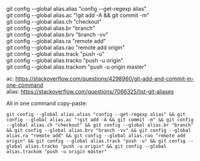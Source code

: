 git config --global alias.alias "config --get-regexp alias"<br>
git config --global alias.ac "!git add -A && git commit -m"<br>
git config --global alias.ch "checkout"<br>
git config --global alias.br "branch"<br>
git config --global alias.brv "branch -vv"<br>
git config --global alias.ra "remote add" <br>
git config --global alias.rao "remote add origin" <br>
git config --global alias.track "push -u"<br>
git config --global alias.tracko "push -u origin"<br>
git config --global alias.trackom "push -u origin master"<br>

ac: https://stackoverflow.com/questions/4298960/git-add-and-commit-in-one-command <br>
alias: https://stackoverflow.com/questions/7066325/list-git-aliases

All in one command copy-paste: <br>
```
git config --global alias.alias "config --get-regexp alias" && git config --global alias.ac "!git add -A && git commit -m" && git config --global alias.ch "checkout" && git config --global alias.br "branch" && git config --global alias.brv "branch -vv" && git config --global alias.ra "remote add" && git config --global alias.rao "remote add origin" && git config --global alias.track "push -u" && git config --global alias.tracko "push -u origin" && git config --global alias.trackom "push -u origin master"
```